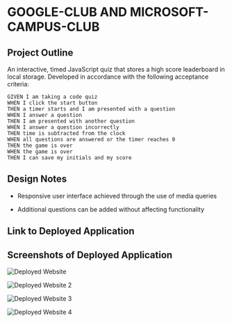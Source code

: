 # GOOGLE-CLUB AND MICROSOFT-CAMPUS-CLUB
## Project Outline

An interactive, timed JavaScript quiz that stores a high score leaderboard in local storage.
Developed in accordance with the following acceptance criteria: 

```
GIVEN I am taking a code quiz
WHEN I click the start button
THEN a timer starts and I am presented with a question
WHEN I answer a question
THEN I am presented with another question
WHEN I answer a question incorrectly
THEN time is subtracted from the clock
WHEN all questions are answered or the timer reaches 0
THEN the game is over
WHEN the game is over
THEN I can save my initials and my score
```

## Design Notes

* Responsive user interface achieved through the use of media queries

* Additional questions can be added without affecting functionality

## Link to Deployed Application



## Screenshots of Deployed Application

![Deployed Website](./assets/images/.png)

![Deployed Website 2](./assets/images/.png)

![Deployed Website 3](./assets/images/.png)

![Deployed Website 4](./assets/images/.png)
